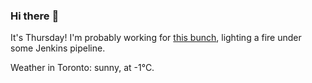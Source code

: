 ### Hi there :wave:

It's Thursday! I'm probably working for [this bunch](https://github.com/kohofinancial), lighting a fire under some Jenkins pipeline.

Weather in Toronto: sunny, at -1°C.

